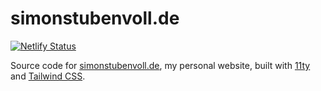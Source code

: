 # simonstubenvoll.de

[![Netlify Status](https://api.netlify.com/api/v1/badges/16b2432f-bd6e-4aef-b45e-b8bb23812ab7/deploy-status)](https://app.netlify.com/sites/stbnvll/deploys)

Source code for [simonstubenvoll.de](https://simonstubenvoll.de/), my personal website, built with [11ty](https://www.11ty.io/) and [Tailwind CSS](https://tailwindcss.com/).
